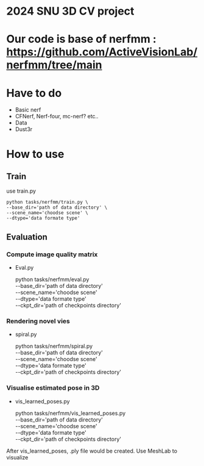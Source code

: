 # 2024 SNU 3D CV project
# Our code is base of nerfmm : https://github.com/ActiveVisionLab/nerfmm/tree/main
# Have to do

- Basic nerf
- CFNerf, Nerf-four, mc-nerf? etc..
- Data
- Dust3r

# How to use

## Train
use train.py

    python tasks/nerfmm/train.py \
    --base_dir='path of data directory' \
    --scene_name='choodse scene' \
    --dtype='data formate type'
    
## Evaluation
### Compute image quality matrix
- Eval.py

    python tasks/nerfmm/eval.py \
    --base_dir='path of data directory' \
    --scene_name='choodse scene' \
    --dtype='data formate type' \
    --ckpt_dir='path of checkpoints directory'

### Rendering novel vies
- spiral.py

    python tasks/nerfmm/spiral.py \
    --base_dir='path of data directory' \
    --scene_name='choodse scene' \
    --dtype='data formate type' \
    --ckpt_dir='path of checkpoints directory'

### Visualise estimated pose in 3D
- vis_learned_poses.py

    python tasks/nerfmm/vis_learned_poses.py \
    --base_dir='path of data directory' \
    --scene_name='choodse scene' \
    --dtype='data formate type' \
    --ckpt_dir='path of checkpoints directory'

After vis_learned_poses, .ply file would be created. Use MeshLab to visualize
